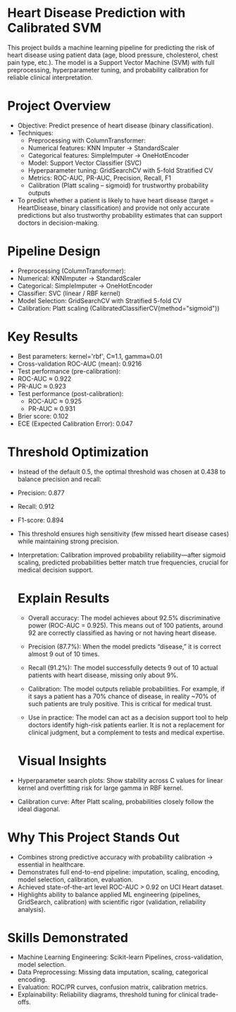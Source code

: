 # Heart Disease Prediction with Calibrated SVM

This project builds a machine learning pipeline for predicting the risk of heart disease using patient data (age, blood pressure, cholesterol, chest pain type, etc.).
The model is a Support Vector Machine (SVM) with full preprocessing, hyperparameter tuning, and probability calibration for reliable clinical interpretation.
# Project Overview
- Objective: Predict presence of heart disease (binary classification).
- Techniques:
    - Preprocessing with ColumnTransformer:
    - Numerical features: KNN Imputer → StandardScaler
    - Categorical features: SimpleImputer → OneHotEncoder
    - Model: Support Vector Classifier (SVC)
    - Hyperparameter tuning: GridSearchCV with 5-fold Stratified CV
    - Metrics: ROC-AUC, PR-AUC, Precision, Recall, F1
    - Calibration (Platt scaling – sigmoid) for trustworthy probability outputs
 - To predict whether a patient is likely to have heart disease (target = HeartDisease, binary classification) and provide not only accurate predictions but also trustworthy probability estimates that can support doctors in decision-making.
      
 
 # Pipeline Design

  - Preprocessing (ColumnTransformer):
  - Numerical: KNNImputer → StandardScaler
  - Categorical: SimpleImputer → OneHotEncoder
   - Classifier: SVC (linear / RBF kernel)
  - Model Selection: GridSearchCV with Stratified 5-fold CV
  - Calibration: Platt scaling (CalibratedClassifierCV(method="sigmoid"))
       
# Key Results

  - Best parameters: kernel='rbf', C≈1.1, gamma≈0.01
  - Cross-validation ROC-AUC (mean): 0.9216
   - Test performance (pre-calibration):
   - ROC-AUC ≈ 0.922
   - PR-AUC ≈ 0.923
 - Test performance (post-calibration):
    - ROC-AUC ≈ 0.925
    - PR-AUC ≈ 0.931
  - Brier score: 0.102
  - ECE (Expected Calibration Error): 0.047

 # Threshold Optimization

  - Instead of the default 0.5, the optimal threshold was chosen at 0.438 to balance precision and recall:
  - Precision: 0.877
  - Recall: 0.912
  - F1-score: 0.894

- This threshold ensures high sensitivity (few missed heart disease cases) while maintaining strong precision.   
- Interpretation: Calibration improved probability reliability—after sigmoid scaling, predicted probabilities better match true frequencies, crucial for medical decision support.

  # Explain Results 

   - Overall accuracy: The model achieves about 92.5% discriminative power (ROC-AUC = 0.925). This means out of 100 patients, around 92 are correctly classified   as having or not having heart disease.
    - Precision (87.7%): When the model predicts “disease,” it is correct almost 9 out of 10 times.
   -  Recall (91.2%): The model successfully detects 9 out of 10 actual patients with heart disease, missing only about 9%.
    - Calibration: The model outputs reliable probabilities. For example, if it says a patient has a 70% chance of disease, in reality ~70% of such patients are  truly positive. This is critical for medical trust.

  - Use in practice: The model can act as a decision support tool to help doctors identify high-risk patients earlier. It is not a replacement for clinical judgment, but a complement to tests and medical expertise.

  # Visual Insights

- Hyperparameter search plots: Show stability across C values for linear kernel and overfitting risk for large gamma in RBF kernel.
- Calibration curve: After Platt scaling, probabilities closely follow the ideal diagonal.

# Why This Project Stands Out

 - Combines strong predictive accuracy with probability calibration → essential in healthcare.
 - Demonstrates full end-to-end pipeline: imputation, scaling, encoding, model selection, calibration, evaluation.
 - Achieved state-of-the-art level ROC-AUC > 0.92 on UCI Heart dataset.
 - Highlights ability to balance applied ML engineering (pipelines, GridSearch, calibration) with scientific rigor (validation, reliability analysis).

 # Skills Demonstrated

 - Machine Learning Engineering: Scikit-learn Pipelines, cross-validation, model selection.
 - Data Preprocessing: Missing data imputation, scaling, categorical encoding.
  - Evaluation: ROC/PR curves, confusion matrix, calibration metrics.
  - Explainability: Reliability diagrams, threshold tuning for clinical trade-offs.  
